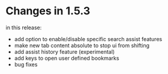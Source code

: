 # Changes in 1.5.3

in this release:

- add option to enable/disable specific search assist features
- make new tab content absolute to stop ui from shifting
- add assist history feature (experimental)
- add keys to open user defined bookmarks
- bug fixes
